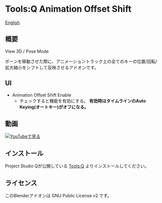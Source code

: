 # Tools:Q Animation Offset Shift

[English](README.en.md)

## 概要

View 3D / Pose Mode

ボーンを移動させた際に、アニメーショントラック上の全てのキーの位置/回転/拡大縮小をシフトして反映させるアドオンです。

## UI

- Animation Offset Shift Enable
  - チェックすると機能を有効にする。 **有効時はタイムラインのAuto Keying(オートキー)がオフになる。**

## 動画

[![YouTubeで見る](https://img.youtube.com/vi/V-kkwL_HKeM/0.jpg)](https://www.youtube.com/watch?v=V-kkwL_HKeM)

## インストール

Project Studio Qが公開している [Tools:Q](https://github.com/Project-StudioQ/tools_q) よりインストールしてください。

## ライセンス

このBlenderアドオンは GNU Public License v2 です。
